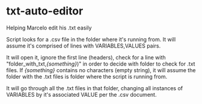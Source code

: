# txt-auto-editor
Helping Marcelo edit his .txt easily

Script looks for a .csv file in the folder where it's running from. It will assume it's comprised of lines with VARIABLES,VALUES pairs.

It will open it, ignore the first line (headers), check for a line with "folder_with_txt,_{something}_)" in order to decide with folder to check for .txt files. If _{something}_ contains no characters (empty string), it will assume the folder with the .txt files is folder where the script is running from.
  
It will go through all the .txt files in that folder, changing all instances of VARIABLES by it's associated VALUE per the .csv document.
